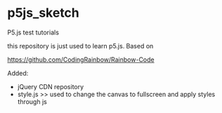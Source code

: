 # p5js_sketch
P5.js test tutorials

this repository is just used to learn p5.js. Based on

https://github.com/CodingRainbow/Rainbow-Code

Added:
* jQuery CDN repository
* style.js >> used to change the canvas to fullscreen and apply styles through js
